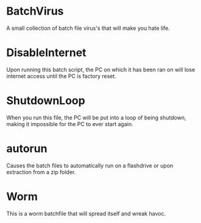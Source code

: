 # BatchVirus
A small collection of batch file virus's that will make you hate life.



# **DisableInternet**
Upon running this batch script, the PC on which it has been ran on will lose internet access until the PC is factory reset.



# **ShutdownLoop**
When you run this file, the PC will be put into a loop of being shutdown, making it impossible for the PC to ever start again.



# **autorun**
Causes the batch files to automatically run on a flashdrive or upon extraction from a zip folder.



# **Worm**
This is a worm batchfile that will spread itself and wreak havoc.
